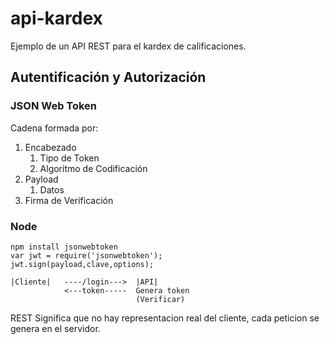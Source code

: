 # api-kardex
Ejemplo de un API REST para el kardex de calificaciones.

## Autentificación y Autorización

### JSON Web Token

Cadena formada por:

1) Encabezado
    1) Tipo de Token
    2) Algoritmo de Codificación
2) Payload
    1) Datos
3) Firma de Verificación

### Node

    npm install jsonwebtoken
    var jwt = require('jsonwebtoken');
    jwt.sign(payload,clave,options);

    |Cliente|   ----/login--->  |API|
                <---token-----  Genera token
                                (Verificar)

REST Significa que no hay representacion real del cliente, 
cada peticion se genera en el servidor.
